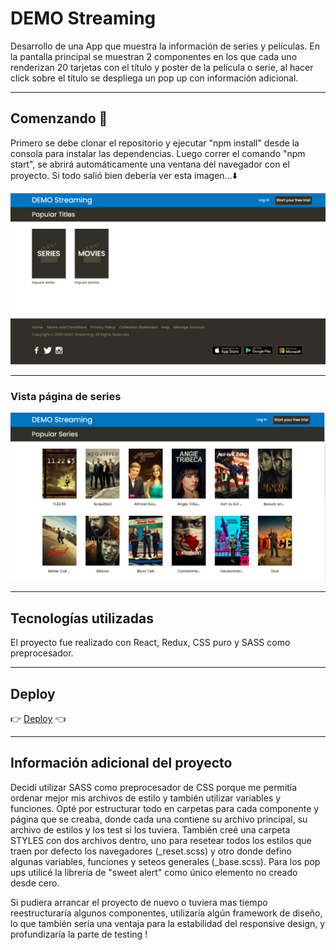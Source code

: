 # DEMO Streaming

Desarrollo de una App que muestra la información de series y películas. En la pantalla principal se muestran 2 componentes en los que cada uno renderizan 20 tarjetas con el título y poster de la película o serie, al hacer click sobre el título se despliega un pop up con información adicional.

---

## Comenzando 🚀

Primero se debe clonar el repositorio y ejecutar "npm install" desde la consola para instalar las dependencias.
Luego correr el comando "npm start", se abrirá automáticamente una ventana del navegador con el proyecto.
Si todo salió bien debería ver esta imagen...⬇️

![Main](./dist/src/components/assets/mainPage.png)

---

### Vista página de series

![Series](./dist/src/components/assets/series.png)

---

## Tecnologías utilizadas

El proyecto fue realizado con React, Redux, CSS puro y SASS como preprocesador. 

---

## Deploy 

👉  [Deploy](https://chedoc-challenge.web.app/ "Deploy")  👈


---

## Información adicional del proyecto

Decidí utilizar SASS como preprocesador de CSS porque me permitía ordenar mejor mis archivos de estilo y también utilizar variables y funciones.
Opté por estructurar todo en carpetas para cada componente y página que se creaba, donde cada una contiene su archivo principal, su archivo de estilos y los test si los tuviera.
También creé una carpeta STYLES con dos archivos dentro, uno para resetear todos los estilos que traen por defecto los navegadores (_reset.scss) y otro donde defino algunas variables, funciones y seteos generales (_base.scss).
Para los pop ups utilicé la librería de "sweet alert" como único elemento no creado desde cero.

Si pudiera arrancar el proyecto de nuevo o tuviera mas tiempo reestructuraría algunos componentes, utilizaría algún framework de diseño, lo que también sería una ventaja para la estabilidad del responsive design, y profundizaría la parte de testing !






